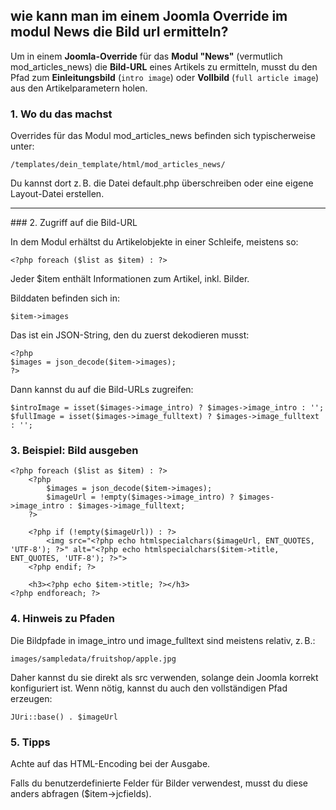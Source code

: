 ## wie kann man im einem **Joomla Override** im modul News die Bild url ermitteln?


Um in einem **Joomla-Override** für das **Modul "News"** (vermutlich mod_articles_news) die **Bild-URL** eines Artikels zu ermitteln, musst du den Pfad zum **Einleitungsbild** (`intro image`) oder **Vollbild** (`full article image`) aus den Artikelparametern holen.

### 1. Wo du das machst

Overrides für das Modul mod_articles_news befinden sich typischerweise unter:

```
/templates/dein_template/html/mod_articles_news/
```

Du kannst dort z. B. die Datei default.php überschreiben oder eine eigene Layout-Datei erstellen.
<hr>
### 2. Zugriff auf die Bild-URL

In dem Modul erhältst du Artikelobjekte in einer Schleife, meistens so:

```
<?php foreach ($list as $item) : ?>
```

Jeder $item enthält Informationen zum Artikel, inkl. Bilder.

Bilddaten befinden sich in:
```
$item->images

```

Das ist ein JSON-String, den du zuerst dekodieren musst:

```
<?php
$images = json_decode($item->images);
?>
```

Dann kannst du auf die Bild-URLs zugreifen:

```
$introImage = isset($images->image_intro) ? $images->image_intro : '';
$fullImage = isset($images->image_fulltext) ? $images->image_fulltext : '';
```

### 3. Beispiel: Bild ausgeben
```
<?php foreach ($list as $item) : ?>
    <?php
        $images = json_decode($item->images);
        $imageUrl = !empty($images->image_intro) ? $images->image_intro : $images->image_fulltext;
    ?>
    
    <?php if (!empty($imageUrl)) : ?>
        <img src="<?php echo htmlspecialchars($imageUrl, ENT_QUOTES, 'UTF-8'); ?>" alt="<?php echo htmlspecialchars($item->title, ENT_QUOTES, 'UTF-8'); ?>">
    <?php endif; ?>
    
    <h3><?php echo $item->title; ?></h3>
<?php endforeach; ?>
```
### 4. Hinweis zu Pfaden

Die Bildpfade in image_intro und image_fulltext sind meistens relativ, z. B.:

```
images/sampledata/fruitshop/apple.jpg
```

Daher kannst du sie direkt als src verwenden, solange dein Joomla korrekt konfiguriert ist. Wenn nötig, kannst du auch den vollständigen Pfad erzeugen:

```
JUri::base() . $imageUrl
```

### 5. Tipps
Achte auf das HTML-Encoding bei der Ausgabe.

Falls du benutzerdefinierte Felder für Bilder verwendest, musst du diese anders abfragen ($item->jcfields).

